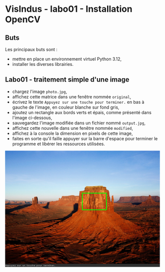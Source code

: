 # VisIndus - labo01 - Installation OpenCV

## Buts

Les principaux buts sont :

- mettre en place un environnement virtuel Python 3.12,
- installer les diverses librairies.

## Labo01 - traitement simple d'une image

- chargez l'image `photo.jpg`,
- affichez cette matrice dans une fenêtre nommée `original`,
- écrivez le texte `Appuyez sur une touche pour terminer.` en bas à gauche de l'image, en couleur blanche sur fond gris,
- ajoutez un rectangle aux bords verts et épais, comme présenté dans l'image ci-dessous,
- sauvegardez l'image modifiée dans un fichier nommé `output.jpg`,
- affichez cette nouvelle dans une fenêtre nommée `modified`,
- affichez à la console la dimension en pixels de cette image,
- faites en sorte qu'il faille appuyer sur la barre d'espace pour terminer le programme et libérer les ressources utilisées.

![GitHub Logo](data/photoModifiee.jpg)
